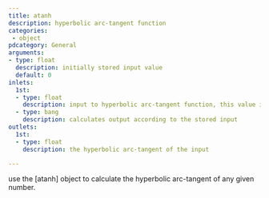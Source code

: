 ```yaml
---
title: atanh
description: hyperbolic arc-tangent function
categories:
 - object
pdcategory: General
arguments:
- type: float
  description: initially stored input value
  default: 0
inlets:
  1st:
  - type: float
    description: input to hyperbolic arc-tangent function, this value is stored and updates the argument
  - type: bang
    description: calculates output according to the stored input
outlets:
  1st:
  - type: float
    description: the hyperbolic arc-tangent of the input

---
```


use the [atanh] object to calculate the hyperbolic arc-tangent of any given number.


